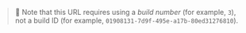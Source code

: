 > 📘
> Note that this URL requires using a _build number_ (for example, `3`), not a build ID (for example, `01908131-7d9f-495e-a17b-80ed31276810`).
